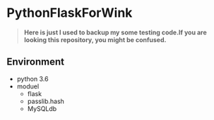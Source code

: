 
# PythonFlaskForWink
>**Here is just I used to backup my some testing code.If you are looking this repository, you might be confused.**
## Environment
* python 3.6
* moduel
    * flask
    * passlib.hash  
    * MySQLdb
